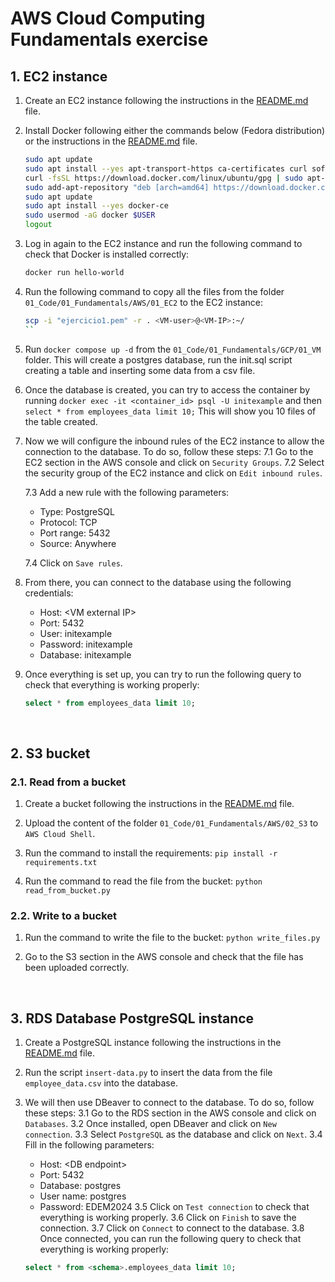 # AWS Cloud Computing Fundamentals exercise


## 1. EC2 instance

1. Create an EC2 instance following the instructions in the [README.md](/00_DocAux/AWS/README.md) file.

2. Install Docker following either the commands below (Fedora distribution) or the instructions in the [README.md](/00_DocAux/AWS/README.md) file.

    ```bash
    sudo apt update
    sudo apt install --yes apt-transport-https ca-certificates curl software-properties-common
    curl -fsSL https://download.docker.com/linux/ubuntu/gpg | sudo apt-key add -
    sudo add-apt-repository "deb [arch=amd64] https://download.docker.com/linux/ubuntu $(lsb_release -cs) stable"
    sudo apt update
    sudo apt install --yes docker-ce
    sudo usermod -aG docker $USER
    logout 
    ```
    
3. Log in again to the EC2 instance and run the following command to check that Docker is installed correctly:

    ```bash
    docker run hello-world
    ```
4. Run the following command to copy all the files from the folder `01_Code/01_Fundamentals/AWS/01_EC2` to the EC2 instance:

    ```bash
    scp -i "ejercicio1.pem" -r . <VM-user>@<VM-IP>:~/
    ``

5. Run `docker compose up -d` from the `01_Code/01_Fundamentals/GCP/01_VM` folder. This will create a postgres database, run the init.sql script creating a table and inserting some data from a csv file.
   
6. Once the database is created, you can try to access the container by running `docker exec -it <container_id> psql -U initexample` and then `select * from employees_data limit 10;` This will show you 10 files of the table created.

7. Now we will configure the inbound rules of the EC2 instance to allow the connection to the database. To do so, follow these steps:
    7.1 Go to the EC2 section in the AWS console and click on `Security Groups`.
    7.2 Select the security group of the EC2 instance and click on `Edit inbound rules`.
   
    7.3 Add a new rule with the following parameters:
    - Type: PostgreSQL
    - Protocol: TCP
    - Port range: 5432
    - Source: Anywhere
   
    7.4 Click on `Save rules`.

8. From there, you can connect to the database using the following credentials:
   - Host: \<VM external IP\>
   - Port: 5432
   - User: initexample
   - Password: initexample
   - Database: initexample

9. Once everything is set up, you can try to run the following query to check that everything is working properly:
   ```sql
   select * from employees_data limit 10;
   ```

<br>

## 2. S3 bucket

### 2.1. Read from a bucket

1. Create a bucket following the instructions in the [README.md](/00_DocAux/AWS/README.md) file.

2. Upload the content of the folder `01_Code/01_Fundamentals/AWS/02_S3` to `AWS Cloud Shell`.

3. Run the command to install the requirements: `pip install -r requirements.txt`

4. Run the command to read the file from the bucket: `python read_from_bucket.py`

### 2.2. Write to a bucket

1. Run the command to write the file to the bucket: `python write_files.py`

2. Go to the S3 section in the AWS console and check that the file has been uploaded correctly.

<br>


## 3. RDS Database PostgreSQL instance

1. Create a PostgreSQL instance following the instructions in the [README.md](/00_DocAux/AWS/README.md) file.

2. Run the script `insert-data.py` to insert the data from the file `employee_data.csv` into the database.

3. We will then use DBeaver to connect to the database. To do so, follow these steps:
    3.1 Go to the RDS section in the AWS console and click on `Databases`.
    3.2 Once installed, open DBeaver and click on `New connection`.
    3.3 Select `PostgreSQL` as the database and click on `Next`.
    3.4 Fill in the following parameters:
    - Host: \<DB endpoint\>
    - Port: 5432
    - Database: postgres
    - User name: postgres
    - Password: EDEM2024
    3.5 Click on `Test connection` to check that everything is working properly.
    3.6 Click on `Finish` to save the connection.
    3.7 Click on `Connect` to connect to the database.
    3.8 Once connected, you can run the following query to check that everything is working properly:
    ```sql
    select * from <schema>.employees_data limit 10;
    ```